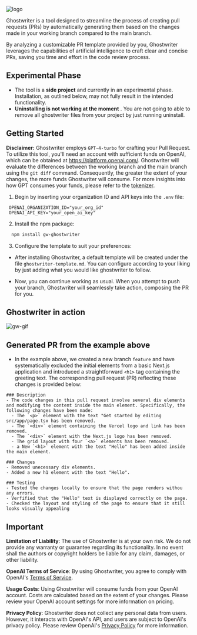![logo](https://github.com/mateussenne/ghostwriter/assets/13854939/28757858-ab5e-428b-913e-bba132098b0f)

Ghostwriter is a tool designed to streamline the process of creating pull requests (PRs) by automatically generating them based on the changes made in your working branch compared to the main branch.

By analyzing a customizable PR template provided by you, Ghostwriter leverages the capabilities of artificial intelligence to craft clear and concise PRs, saving you time and effort in the code review process.

## Experimental Phase
- The tool is a **side project**  and currently in an experimental phase. Installation, as outlined below, may not fully result in the intended functionality.
- **Uninstalling is not working at the moment** . You are not going to able to remove all ghostwriter files from your project by just running uninstall.

## Getting Started
**Disclaimer:** Ghostwriter employs `GPT-4-turbo` for crafting your Pull Request. To utilize this tool, you'll need an account with sufficient funds on OpenAI, which can be obtained at https://platform.openai.com/. Ghostwriter will evaluate the differences between the working branch and the main branch using the `git diff` command. Consequently, the greater the extent of your changes, the more funds Ghostwriter will consume. For more insights into how GPT consumes your funds, please refer to the [tokenizer](https://platform.openai.com/tokenizer).

1. Begin by inserting your organization ID and API keys into the `.env` file:
 ```
  OPENAI_ORGANIZATION_ID="your_org_id"
  OPENAI_API_KEY="your_open_ai_key"
```

2. Install the npm package:
```bash
  npm install gw-ghostwriter
```

3. Configure the template to suit your preferences:

  - After installing Ghostwriter, a default template will be created under the file `ghostwriter-template.md`. You can configure according to your liking by just adding what you would like ghostwriter to follow.

  - Now, you can continue working as usual. When you attempt to push your branch, Ghostwriter will seamlessly take action, composing the PR for you.

## Ghostwriter in action  
![gw-gif](https://github.com/mateussenne/ghostwriter/assets/13854939/f3c91aeb-64ca-43b3-b366-ad96940ee3bd) 


## Generated PR from the example above
- In the example above, we created a new branch `feature` and have systematically excluded the initial elements from a basic Next.js application and introduced a straightforward `<h1>` tag containing the greeting text.
The corresponding pull request (PR) reflecting these changes is provided below:

```
### Description
- The code changes in this pull request involve several div elements and modifying the content inside the main element. Specifically, the following changes have been made: 
  - The `<p>` element with the text "Get started by editing src/app/page.tsx has been removed.
  - The `<div>` element containing the Vercel logo and link has been removed.
  - The `<div>` element with the Next.js logo has been removed.
  - The grid layout with four `<a>` elements has been removed.
  - a New `<h1>` element with the text "Hello" has been added inside the main element.

### Changes
- Removed unecessary div elements.
- Added a new h1 element with the text "Hello".

### Testing
- Tested the changes locally to ensure that the page renders withou any errors.
- Verfified that the "Hello" text is displayed correctly on the page.
- Checked the layout and styling of the page to ensure that it still looks visually appealing
```

## Important  
**Limitation of Liability**: The use of Ghostwriter is at your own risk. We do not provide any warranty or guarantee regarding its functionality. In no event shall the authors or copyright holders be liable for any claim, damages, or other liability.

**OpenAI Terms of Service**: By using Ghostwriter, you agree to comply with OpenAI's [Terms of Service](https://openai.com/terms).

**Usage Costs**: Using Ghostwriter will consume funds from your OpenAI account. Costs are calculated based on the extent of your changes. Please review your OpenAI account settings for more information on pricing.

**Privacy Policy**: Ghostwriter does not collect any personal data from users. However, it interacts with OpenAI's API, and users are subject to OpenAI's privacy policy. Please review OpenAI's [Privacy Policy](https://openai.com/privacy) for more information.

